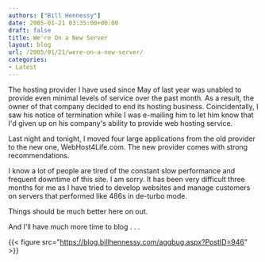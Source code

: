 ```yaml
---
authors: ["Bill Hennessy"]
date: 2005-01-21 03:35:00+00:00
draft: false
title: We're On a New Server
layout: blog
url: /2005/01/21/were-on-a-new-server/
categories:
- Latest
---
```


The hosting provider I have used since May of last year was unabled to provide even minimal levels of service over the past month. As a result, the owner of that company decided to end its hosting business. Coincidentally, I saw his notice of termination while I was e-mailing him to let him know that I'd given up on his company's ability to provide web hosting service.




Last night and tonight, I moved four large applications from the old provider to the new one, WebHost4Life.com. The new provider comes with strong recommendations.




I know a lot of people are tired of the constant slow performance and frequent downtime of this site. I am sorry. It has been very difficult three months for me as I have tried to develop websites and manage customers on servers that performed like 486s in de-turbo mode.




Things should be much better here on out.




And I'll have much more time to blog . . . 

{{< figure src="https://blog.billhennessy.com/aggbug.aspx?PostID=946" >}}

